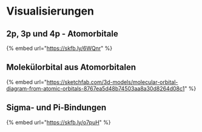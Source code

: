 # Visualisierungen

## 2p, 3p und 4p - Atomorbitale

{% embed url="https://skfb.ly/6WQnr" %}

## Molekülorbital aus Atomorbitalen

{% embed url="https://sketchfab.com/3d-models/molecular-orbital-diagram-from-atomic-orbitals-8767ea5d48b74503aa8a30d8264d08c1" %}

## Sigma- und Pi-Bindungen

{% embed url="https://skfb.ly/o7puH" %}
